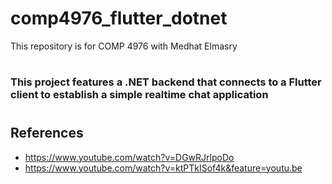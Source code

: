 # comp4976_flutter_dotnet
 This repository is for COMP 4976 with Medhat Elmasry

#
### This project features a .NET backend that connects to a Flutter client to establish a simple realtime chat application
#

## References
- https://www.youtube.com/watch?v=DGwRJrlpoDo
- https://www.youtube.com/watch?v=ktPTkISof4k&feature=youtu.be
